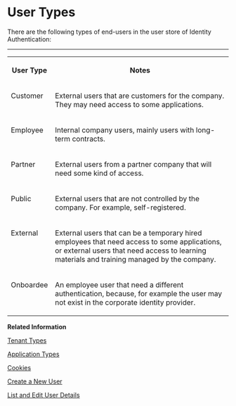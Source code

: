 <!-- loio70e95d1d4f514710a0de56067081fd7f -->

# User Types

There are the following types of end-users in the user store of Identity Authentication:

****


<table>
<tr>
<th valign="top">

User Type

</th>
<th valign="top">

Notes

</th>
</tr>
<tr>
<td valign="top">

Customer

</td>
<td valign="top">

External users that are customers for the company. They may need access to some applications.

</td>
</tr>
<tr>
<td valign="top">

Employee

</td>
<td valign="top">

Internal company users, mainly users with long-term contracts.

</td>
</tr>
<tr>
<td valign="top">

Partner

</td>
<td valign="top">

External users from a partner company that will need some kind of access.

</td>
</tr>
<tr>
<td valign="top">

Public

</td>
<td valign="top">

External users that are not controlled by the company. For example, self-registered.

</td>
</tr>
<tr>
<td valign="top">

External

</td>
<td valign="top">

External users that can be a temporary hired employees that need access to some applications, or external users that need access to learning materials and training managed by the company.

</td>
</tr>
<tr>
<td valign="top">

Onboardee

</td>
<td valign="top">

An employee user that need a different authentication, because, for example the user may not exist in the corporate identity provider.

</td>
</tr>
</table>

**Related Information**  


[Tenant Types](tenant-types-069b25d.md "Identity Authentication provides three types of tenants - productive, test, and trial")

[Application Types](application-types-8f61880.md "Application types in the administration console for SAP Cloud Identity Services.")

[Cookies](cookies-e60fd04.md "")

[Create a New User](Operation-Guide/create-a-new-user-348deef.md "As a tenant administrator, you can create a new user in the administration console for SAP Cloud Identity Services.")

[List and Edit User Details](Operation-Guide/list-and-edit-user-details-045cb01.md "As a tenant administrator, you can view detailed information about the users in the administration console for SAP Cloud Identity Services. Optionally you can edit this information.")

